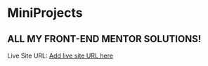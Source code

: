 # MiniProjects
## ALL MY FRONT-END MENTOR SOLUTIONS!

Live Site URL: [Add live site URL here](https://jos-index-page.netlify.app)